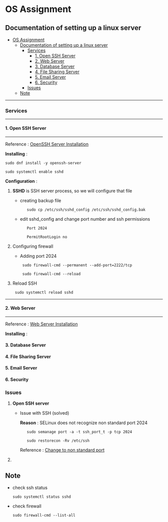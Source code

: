 # OS Assignment

## Documentation of setting up a linux server

- [OS Assignment](#os-assignment)
  - [Documentation of setting up a linux server](#documentation-of-setting-up-a-linux-server)
    - [Services](#services)
      - [1. Open SSH Server](#1-open-ssh-server)
      - [2. Web Server](#2-web-server)
      - [3. Database Server](#3-database-server)
      - [4. File Sharing Server](#4-file-sharing-server)
      - [5. Email Server](#5-email-server)
      - [6. Security](#6-security)
    - [Issues](#issues)
  - [Note](#note)

---

### Services

---

#### 1. Open SSH Server

---

Reference : [OpenSSH Server Installation](https://reintech.io/blog/setting-up-secure-openssh-server-rocky-linux-9)

**Installing** :

    sudo dnf install -y openssh-server

    sudo systemctl enable sshd

**Configuration** :

1. **SSHD** is SSH server process, so we will configure that file

   - creating backup file

            sudo cp /etc/ssh/sshd_config /etc/ssh/sshd_config.bak

   - edit sshd_config and change port number and ssh permissions

            Port 2024

            PermitRootLogin no

2. Configuring firewall

   - Adding port 2024
  
          sudo firewall-cmd --permanent --add-port=2222/tcp  

          sudo firewall-cmd --reload

3. Reload SSH

        sudo systemctl reload sshd

---

#### 2. Web Server

---

Reference : [Web Server Installation](https://reintech.io/blog/setting-up-secure-openssh-server-rocky-linux-9)

**Installing** :



#### 3. Database Server

#### 4. File Sharing Server

#### 5. Email Server

#### 6. Security

### Issues

1. **Open SSH server**

     - Issue with SSH (solved)

        **Reason** : SELinux does not recognize non standard port 2024

              sudo semanage port -a -t ssh_port_t -p tcp 2024

              sudo restorecon -Rv /etc/ssh

        Reference : [Change to non standard port](https://www.techrepublic.com/article/how-to-configure-ssh-to-use-a-non-standard-port-with-selinux-set-to-enforcing/)

2. 

## Note

- check ssh status

      sudo systemctl status sshd

- check firewall

      sudo firewall-cmd --list-all


